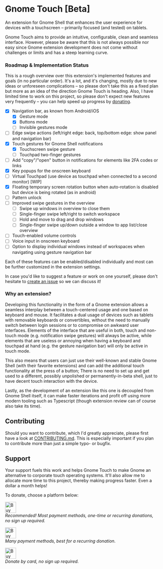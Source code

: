 
# Gnome Touch [Beta]

An extension for Gnome Shell that enhances the user experience for devices with a
touchscreen – primarily focused (and tested) on tablets.

Gnome Touch aims to provide an intuitive, configurable, clean and 
seamless interface. However, please be aware that this is not always 
possible nor easy since Gnome extension development does not come without 
challenges or limits and has a steep learning curve.

### Roadmap &amp; Implementation Status

This is a rough overview over this extension's implemented features and goals
(in no particular order). It's a lot, and it's changing, mostly due to 
new ideas or unforeseen complications – so please don't take this as a fixed 
plan but more as an idea of the direction Gnome Touch is heading. Also, I have
limited time to work on this project, so please don't expect new features 
very frequently – you can help speed up progress by [donating](#support).

 - [x] Navigation bar, as known from Android/iOS
   - [x] Gesture mode
   - [x] Buttons mode
   - [ ] Invisible gestures mode
 - [ ] Edge swipe actions (left/right edge: back, top/bottom edge:
       show panel and navigation bar)
 - [x] Touch gestures for Gnome Shell notifications
   - [x] Touchscreen swipe gesture
   - [ ] Touchpad two-finger gestures
 - [ ] Add "copy"/"open" button in notifications for elements like 2FA
       codes or links
 - [x] Key popups for the onscreen keyboard
- [ ] Virtual Touchpad (use device as touchpad when connected to a
  second monitor) \[WIP]
 - [x] Floating temporary screen rotation button when auto-rotation
       is disabled but device is being rotated (as in android)
 - [ ] Pattern unlock
 - [ ] Improved swipe gestures in the overview
   - [ ] Swipe up windows in overview to close them
   - [ ] Single-finger swipe left/right to switch workspace
   - [ ] Hold and move to drag and drop windows
   - [ ] Single-finger swipe up/down outside a window to app list/close overview
 - [ ] Touch-enabled volume controls
 - [ ] Voice input in onscreen keyboard
- [ ] Option to display individual windows instead of workspaces when navigating
  using gesture navigation bar

Each of these features can be enabled/disabled individually and most can be 
further customized in the extension settings.

In case you'd like to suggest a feature or work on one yourself, please
don't hesitate
to [create an issue](https://github.com/mityax/gnome-touch/issues/new) so we can
discuss it!

### Why an extension?

Developing this functionality in the form of a Gnome extension allows a seamless
interplay between a touch-centered usage and one based on keyboard and mouse. It
facilitates a dual usage of devices such as tablets with removable keyboards or
convertibles, without the need to manually switch between login sessions or to
compromise on awkward user interfaces. Elements of the interface that are useful
in both, touch and non-touch mode (e.g. notification swipe gestures) will always
be active, while elements that are useless or annoying when having a keyboard
and touchpad at hand (e.g. the gesture navigation bar) will only be active in
touch mode.

This also means that users can just use their well-known and stable Gnome
Shell (with their favorite extensions) and can add the additional touch
functionality at the press of a button; There is no need to set up and get used
to a different, possibly unpolished or permanently-in-beta shell, just to have
decent touch interaction with the device.

Lastly, as the development of an extension like this one is decoupled from Gnome
Shell itself, it can make faster iterations and profit off using more modern
tooling such as Typescript (though extension review can of course also take its
time).


## Contributing

Should you want to contribute, which I'd greatly appreciate, please first
have a look at [CONTRIBUTING.md](./CONTRIBUTING.md). This is especially
important if you plan to contribute more than just a simple typo- or bugfix.

## Support

Your support fuels this work and helps Gnome Touch to make Gnome an 
alternative to corporate touch operating systems. It'll also allow me to 
allocate more time to this project, thereby making progress faster. Even a 
dollar a month helps!

To donate, choose a platform below:

<a href='https://ko-fi.com/Q5Q41A9U4G' target='_blank'><img height='36' style='border:0px;height:36px;vertical-align:middle' src='https://img.shields.io/badge/Ko--fi-F16061?style=for-the-badge&logo=ko-fi&logoColor=white' border='0' alt='Buy Me a Coffee at ko-fi.com' /></a><br />
<i>Recommended! Most payment methods, one-time or recurring donations, no sign up required.</i>

<a href='https://patreon.com/mityax' target='_blank'><img height='36' style='border:0px;height:36px;vertical-align:middle' src='https://img.shields.io/badge/Patreon-F96854?style=for-the-badge&logo=patreon&logoColor=white' border='0' alt='Buy Me a Coffee at patreon.com' /></a><br />
<i>Many payment methods, best for a recurring donation.</i>

<a href='https://buymeacoffee.com/mityax' target='_blank'><img height='36' style='border:0px;height:36px;vertical-align:middle' src='https://img.shields.io/badge/Buy_Me_A_Coffee-FFDD00?style=for-the-badge&logo=buy-me-a-coffee&logoColor=black' border='0' alt='Buy Me a Coffee' /></a><br />
<i>Donate by card, no sign up required.</i>
